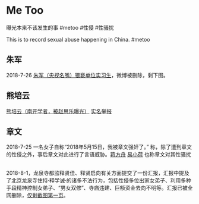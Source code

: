 # Me Too
曝光本来不该发生的事 #metoo #性侵 #性骚扰

This is to record sexual abuse happening in China. #metoo

## 朱军
2018-7-26 [朱军（央视名嘴）猥亵单位实习生](https://github.com/misschan/metoocn/blob/master/zj.jpg)，微博被删除，剩下图。

## 熊培云
[熊培云（南开学者，被赵思乐曝光）](https://github.com/misschan/metoocn/blob/master/xpy.png) [实名举报](https://github.com/misschan/metoocn/blob/master/xpy1.png)

## 章文
2018-7-25 一名女子自称“2018年5月15日，我被章文强奸了。” 称，除了遭到章文的性侵之外，事后章文对此进行了言语威胁。[蒋方舟](https://github.com/misschan/metoocn/blob/master/zw.jpeg) [易小荷](https://github.com/misschan/metoocn/blob/master/zw1.jpeg) 也称章文对其性骚扰

## 
2018-8-1，龙泉寺都监释贤佳、释贤启向有关方面提交了一份汇报，汇报中提及了北京龙泉寺住持·释学诚·的诸多不法行为，包括性侵多位出家女弟子、利用多种手段精神控制女弟子、“男女双修”、寺庙违建、巨额资金去向不明等。汇报已被全网删除，[仅剩截图第一页](https://github.com/misschan/metoocn/blob/master/lqs.PNG)。
